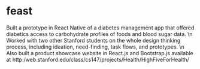 # feast
Built a prototype in React Native of a diabetes management app that offered diabetics access to carbohydrate profiles of foods and blood sugar data. \n
Worked with two other Stanford students on the whole design thinking process, including ideation, need-finding, task flows, and prototypes. \n
Also built a product showcase website in React.js and Bootstrap.js available at http:/web.stanford.edu/class/cs147/projects/Health/HighFiveForHealth/
